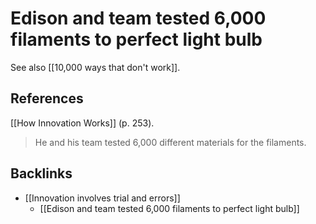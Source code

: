 # Edison and team tested 6,000 filaments to perfect light bulb
See also [[10,000 ways that don't work]].

## References
[[How Innovation Works]] (p. 253).
> He and his team tested 6,000 different materials for the filaments.

## Backlinks
* [[Innovation involves trial and errors]]
	* [[Edison and team tested 6,000 filaments to perfect light bulb]]

<!-- #evergreen -->

<!-- {BearID:AF5E8CAF-B2E7-4B1A-A1C4-A9F0905BC418-70221-000005889272DDA6} -->
